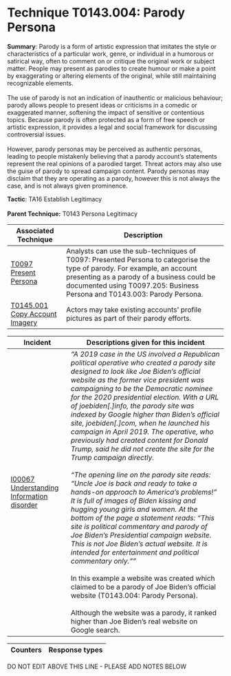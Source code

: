 # Technique T0143.004: Parody Persona

**Summary**: Parody is a form of artistic expression that imitates the style or characteristics of a particular work, genre, or individual in a humorous or satirical way, often to comment on or critique the original work or subject matter. People may present as parodies to create humour or make a point by exaggerating or altering elements of the original, while still maintaining recognizable elements.<br><br> The use of parody is not an indication of inauthentic or malicious behaviour; parody allows people to present ideas or criticisms in a comedic or exaggerated manner, softening the impact of sensitive or contentious topics. Because parody is often protected as a form of free speech or artistic expression, it provides a legal and social framework for discussing controversial issues.<br><br> However, parody personas may be perceived as authentic personas, leading to people mistakenly believing that a parody account’s statements represent the real opinions of a parodied target. Threat actors may also use the guise of parody to spread campaign content. Parody personas may disclaim that they are operating as a parody, however this is not always the case, and is not always given prominence.

**Tactic**: TA16 Establish Legitimacy <br><br>**Parent Technique:** T0143 Persona Legitimacy


| Associated Technique | Description |
| --------- | ------------------------- |
| [T0097 Present Persona](../../generated_pages/techniques/T0097.md) | Analysts can use the sub-techniques of T0097: Presented Persona to categorise the type of parody. For example, an account presenting as a parody of a business could be documented using T0097.205: Business Persona and T0143.003: Parody Persona. |
| [T0145.001 Copy Account Imagery](../../generated_pages/techniques/T0145.001.md) | Actors may take existing accounts’ profile pictures as part of their parody efforts. |



| Incident | Descriptions given for this incident |
| -------- | -------------------- |
| [I00067 Understanding Information disorder](../../generated_pages/incidents/I00067.md) | <i>“A 2019 case in the US involved a Republican political operative who created a parody site designed to look like Joe Biden’s official website as the former vice president was campaigning to be the Democratic nominee for the 2020 presidential election. With a URL of joebiden[.]info, the parody site was indexed by Google higher than Biden’s official site, joebiden[.]com, when he launched his campaign in April 2019. The operative, who previously had created content for Donald Trump, said he did not create the site for the Trump campaign directly.<br><br> “The opening line on the parody site reads: “Uncle Joe is back and ready to take a hands-on approach to America’s problems!” It is full of images of Biden kissing and hugging young girls and women. At the bottom of the page a statement reads: “This site is political commentary and parody of Joe Biden’s Presidential campaign website. This is not Joe Biden’s actual website. It is intended for entertainment and political commentary only.””</i><br><br> In this example a website was created which claimed to be a parody of Joe Biden’s official website (T0143.004: Parody Persona).<br><br> Although the website was a parody, it ranked higher than Joe Biden’s real website on Google search. |



| Counters | Response types |
| -------- | -------------- |


DO NOT EDIT ABOVE THIS LINE - PLEASE ADD NOTES BELOW